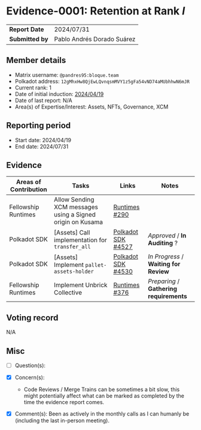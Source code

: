 # Evidence-0001: Retention at Rank _I_

|                 |                             |
| --------------- | ----------------------------|
| **Report Date** | 2024/07/31                  |
| **Submitted by**| Pablo Andrés Dorado Suárez  |

## Member details

- Matrix username: `@pandres95:bloque.team`
- Polkadot address: `12gMhxHw8QjEwLQvnqsmMVY1z5gFa54vND74aMUbhhwN6mJR`
- Current rank: 1
- Date of initial induction: [2024/04/19](https://collectives.subsquare.io/fellowship/referenda/105)
- Date of last report: N/A
- Area(s) of Expertise/Interest: Assets, NFTs, Governance, XCM

## Reporting period

- Start date: 2024/04/19
- End date: 2024/07/31

## Evidence

| Areas of Contribution | Tasks | Links | Notes |
| --------------------- | ----- | ----- | ----- |
| Fellowship Runtimes   | Allow Sending XCM messages using a Signed origin on Kusama | [Runtimes #290](https://github.com/polkadot-fellows/runtimes/pull/290) | |
| Polkadot SDK          | [Assets] Call implementation for `transfer_all` | [Polkadot SDK #4527](https://github.com/paritytech/polkadot-sdk/pull/4527) | _Approved_ / **In Auditing** ? |
| Polkadot SDK          | [Assets] Implement `pallet-assets-holder` | [Polkadot SDK #4530](https://github.com/paritytech/polkadot-sdk/pull/4530) | _In Progress_ / **Waiting for Review** |
| Fellowship Runtimes   | Implement Unbrick Collective | [Runtimes #376](https://github.com/polkadot-fellows/runtimes/issue/376) | _Preparing_ / **Gathering requirements** |

## Voting record

N/A

## Misc

- [ ] Question(s):

- [x] Concern(s):
  - Code Reviews / Merge Trains can be sometimes a bit slow, this might potentially affect what can be marked as completed by the time the evidence report comes.

- [x] Comment(s):
    Been as actively in the monthly calls as I can humanly be (including the last in-person meeting).
